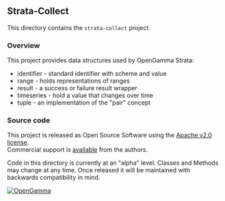 Strata-Collect
--------------
This directory contains the `strata-collect` project.

### Overview

This project provides data structures used by OpenGamma Strata:

* identifier - standard identifier with scheme and value
* range - holds representations of ranges
* result - a success or failure result wrapper
* timeseries - hold a value that changes over time
* tuple - an implementation of the "pair" concept


### Source code

This project is released as Open Source Software using the
[Apache v2.0 license](http://www.apache.org/licenses/LICENSE-2.0.html).  
Commercial support is [available](http://www.opengamma.com/) from the authors.

Code in this directory is currently at an "alpha" level.
Classes and Methods may change at any time.
Once released it will be maintained with backwards compatibility in mind.

[![OpenGamma](http://developers.opengamma.com/res/display/default/chrome/masthead_logo.png "OpenGamma")](http://developers.opengamma.com)
